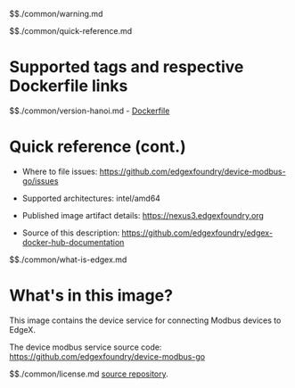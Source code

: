$$./common/warning.md

$$./common/quick-reference.md

# Supported tags and respective Dockerfile links

$$./common/version-hanoi.md
        - [Dockerfile](https://github.com/edgexfoundry/device-modbus-go/blob/v1.3.0/Dockerfile)

# Quick reference (cont.)

- Where to file issues: https://github.com/edgexfoundry/device-modbus-go/issues

- Supported architectures: intel/amd64

- Published image artifact details: https://nexus3.edgexfoundry.org

- Source of this description: https://github.com/edgexfoundry/edgex-docker-hub-documentation

$$./common/what-is-edgex.md

# What's in this image?

This image contains the device service for connecting Modbus devices to EdgeX.

The device modbus service source code: https://github.com/edgexfoundry/device-modbus-go

$$./common/license.md
[source repository](https://github.com/edgexfoundry/device-modbus-go/blob/v1.3.0/Attribution.txt).